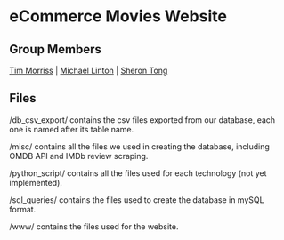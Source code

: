 # eCommerce Movies Website

## Group Members

[Tim Morriss](https://github.com/tm224) | [Michael Linton](https://github.com/mikeylinton) | [Sheron Tong](https://github.com/st148)

## Files

/db_csv_export/ contains the csv files exported from our database, each one is named after its table name. 

/misc/ contains all the files we used in creating the database, including OMDB API and IMDb review scraping.

/python_script/ contains all the files used for each technology (not yet implemented).

/sql_queries/ contains the files used to create the database in mySQL format.

/www/ contains the files used for the website.